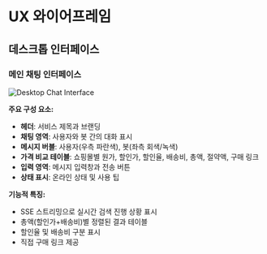 # UX 와이어프레임

## 데스크톱 인터페이스

### 메인 채팅 인터페이스
![Desktop Chat Interface](chat-interface-wireframe.svg)

**주요 구성 요소:**
- **헤더**: 서비스 제목과 브랜딩
- **채팅 영역**: 사용자와 봇 간의 대화 표시
- **메시지 버블**: 사용자(우측 파란색), 봇(좌측 회색/녹색)
- **가격 비교 테이블**: 쇼핑몰별 원가, 할인가, 할인율, 배송비, 총액, 절약액, 구매 링크
- **입력 영역**: 메시지 입력창과 전송 버튼
- **상태 표시**: 온라인 상태 및 사용 팁

**기능적 특징:**
- SSE 스트리밍으로 실시간 검색 진행 상황 표시
- 총액(할인가+배송비)별 정렬된 결과 테이블
- 할인율 및 배송비 구분 표시
- 직접 구매 링크 제공